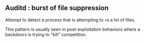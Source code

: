 ## Auditd : burst of file suppression

Attempt to detect a process that is attempting to `rm` a lot of files.

This pattern is usually seen in post-exploitation behaviors where a backdoors is trying to "kill" competition.

